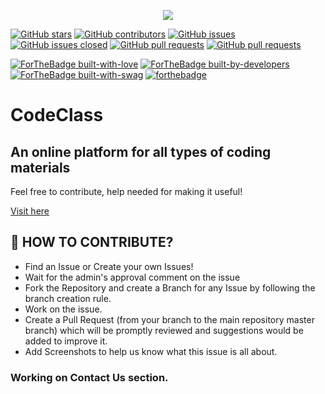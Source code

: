 <p align="center">
<img align="center" src="https://github.com/suubh/CodeClass/blob/master/codeclass.jpg" />
</p>

[![GitHub stars](https://img.shields.io/github/stars/suubh/CodeClass.svg?style=social&label=Star&maxAge=2592000)](https://suubh/CodeClass/stargazers/)
[![GitHub contributors](https://img.shields.io/github/contributors/suubh/CodeClass.svg)](https://GitHub.com/suubh/CodeClass/graphs/contributors/)
[![GitHub issues](https://img.shields.io/github/issues/suubh/CodeClass.svg)](https://github.com/suubh/CodeClass/issues)
[![GitHub issues closed](https://img.shields.io/github/issues-closed/suubh/CodeClass.svg)](https://github.com/suubh/CodeClass/issues?q=is%3Aissue+is%3Aclosed)
[![GitHub pull requests](https://img.shields.io/github/issues-pr/suubh/CodeClass.svg)](https://github.com/suubh/CodeClass/pulls)
[![GitHub pull requests](https://img.shields.io/github/issues-pr-closed/suubh/CodeClass.svg)](https://github.com/suubh/CodeClass/pulls?q=is%3Apr+is%3Aclosed)

[![ForTheBadge built-with-love](http://ForTheBadge.com/images/badges/built-with-love.svg)](http://ForTheBadge.com)
[![ForTheBadge built-by-developers](http://ForTheBadge.com/images/badges/built-by-developers.svg)](http://ForTheBadge.com)
[![ForTheBadge built-with-swag](http://ForTheBadge.com/images/badges/built-with-swag.svg)](http://ForTheBadge.com)
[![forthebadge](https://forthebadge.com/images/badges/open-source.svg)](https://forthebadge.com)


# CodeClass

## An online platform for all types of coding materials</h3>

Feel free to contribute, help needed for making it useful!

<a href="https://suubh.github.io/CodeClass/templates/index.html" target="_blank">Visit here</a>

## 🤝 HOW TO CONTRIBUTE?

- Find an Issue or Create your own Issues!
- Wait for the admin's approval comment on the issue 
- Fork the Repository and create a Branch for any Issue by following the branch creation rule.
- Work on the issue.
- Create a Pull Request (from your branch to the main repository master branch) which will be promptly reviewed and suggestions would be added to improve it.
- Add Screenshots to help us know what this issue is all about.

### Working on Contact Us section.
